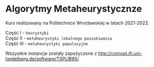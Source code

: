 # Algorytmy Metaheurystycznze

Kurs realizowany na Politechnice Wrocławskiej w latach 2021-2022.

Część I - `heurystyki`  
Część II - `metaheurystyki lokalnego poszukiwania`  
Część III - `metaheurystyki populacyjne`

Wszystkie instancje zostały zapożyczone z
http://comopt.ifi.uni-heidelberg.de/software/TSPLIB95/
